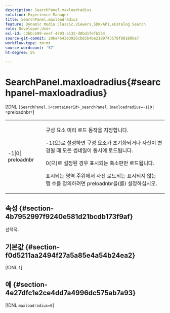 ```yaml
---
description: SearchPanel.maxloadradius
solution: Experience Manager
title: SearchPanel.maxloadradius
feature: Dynamic Media Classic,Viewers,SDK/API,eCatalog Search
role: Developer,User
exl-id: c2bbcb99-eeef-4793-a132-d0bd1fefb534
source-git-commit: 206e4643e3926cb85b4be2189743578f88180be7
workflow-type: tm+mt
source-wordcount: '57'
ht-degree: 5%

---
```


# SearchPanel.maxloadradius{#searchpanel-maxloadradius}

[!DNL `[SearchPanel.|<containerId>_searchPanel.]maxloadradius=-1|0| *`preloadnbr`*`]

<table id="table_985ADD6C9BD04C629A84C9C625CCCFEB"> 
 <tbody> 
  <tr> 
   <td colname="col1"> <p><span class="codeph">-1|0|<span class="varname"> preloadnbr</span></span> </p> </td> 
   <td colname="col2"> <p>구성 요소 미리 로드 동작을 지정합니다. </p> <p><span class="codeph"> -1</span>(으)로 설정하면 구성 요소가 초기화되거나 자산이 변경될 때 모든 썸네일이 동시에 로드됩니다. </p> <p> <span class="codeph"> 0</span>(으)로 설정된 경우 표시되는 축소판만 로드됩니다. </p> <p>표시되는 영역 주위에서 사전 로드되는 표시되지 않는 행 수를 정의하려면 <span class="codeph"><span class="varname"> preloadnbr</span></span>을(를) 설정하십시오. </p> </td> 
  </tr> 
 </tbody> 
</table>

## 속성 {#section-4b7952997f9240e581d21bcdb173f9af}

선택적.

## 기본값 {#section-f0d5211aa2494f27a5a85e4a54b24ea2}

[!DNL `1`]

## 예 {#section-4e27dfc1e2ce4dd7a4996dc575ab7a93}

[!DNL `maxloadradius=0`]
